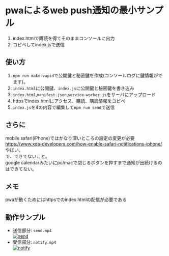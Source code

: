 # pwaによるweb push通知の最小サンプル

1. index.htmlで購読を得てそのままコンソールに出力
2. コピペしてindex.jsで送信

## 使い方
1. `npm run make-vapid`で公開鍵と秘密鍵を作成(コンソールログに鍵情報がでます)。
2. `index.html`に公開鍵、`index.js`に公開鍵と秘密鍵を書き込み
3. `index.html`,`manifest.json`,`service-worker.js`をサーバにアップロード
4. httpsでindex.htmlにアクセス、購読、購読情報をコピペ
5. `index.js`を4の内容で編集して`npm run send`で送信

## さらに
mobile safari(iPhone)ではかなり深いところの設定の変更が必要  
https://www.xda-developers.com/how-enable-safari-notifications-iphone/  
やばい。  
で、できてないこと。  
google calendarみたいにpc/macで閉じるボタンを押すまで通知が出続けるのはできてない。

## メモ
pwaが動くためにはhttpsでのindex.htmlの配信が必要である

## 動作サンプル
- 送信部分: `send.mp4` <br/>[![send](http://img.youtube.com/vi/VIDEO_ID/0.jpg)](https://lovesaemi.daemon.asia/dev/send.mp4 "send")
- 受信部分: `notify.mp4` <br/>[![notify](http://img.youtube.com/vi/VIDEO_ID/0.jpg)](https://lovesaemi.daemon.asia/dev/notify.mp4 "send")


